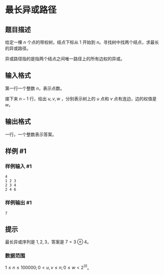 # 最长异或路径

## 题目描述

给定一棵 $n$ 个点的带权树，结点下标从 $1$ 开始到 $n$。寻找树中找两个结点，求最长的异或路径。

异或路径指的是指两个结点之间唯一路径上的所有边权的异或。

## 输入格式

第一行一个整数 $n$，表示点数。

接下来 $n-1$ 行，给出 $u,v,w$ ，分别表示树上的 $u$ 点和 $v$ 点有连边，边的权值是 $w$。

## 输出格式

一行，一个整数表示答案。

## 样例 #1

### 样例输入 #1

```
4
1 2 3
2 3 4
2 4 6
```

### 样例输出 #1

```
7
```

## 提示

最长异或序列是 $1,2,3$，答案是 $7=3\oplus 4$。   

### 数据范围

$1\le n \le 100000;0 < u,v \le n;0 \le w < 2^{31}$。